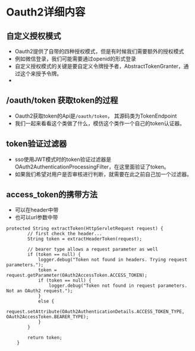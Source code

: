 # Oauth2详细内容
## 自定义授权模式
- Oauth2提供了自带的四种授权模式，但是有时候我们需要额外的授权模式
- 例如微信登录，我们可能需要通过openid的形式登录
- 自定义授权模式的关键是要自定义令牌授予者，AbstractTokenGranter，通过这个来授予令牌。
- 

## /oauth/token 获取token的过程

- Oauth2获取token的Api是`/oauth/token`， 其源码类为TokenEndpoint
- 我们一起来看看这个类做了什么，模仿这个类作一个自己的token认证器。


## token验证过滤器
- sso使用JWT模式时的token验证过滤器是OAuth2AuthenticationProcessingFilter，在这里面验证了token。
- 如果我们希望对用户是否审核进行判断，就需要在此之前自己加一个过滤器。

## access_token的携带方法
- 可以在header中带
- 也可以url参数中带
```
protected String extractToken(HttpServletRequest request) {
		// first check the header...
		String token = extractHeaderToken(request);

		// bearer type allows a request parameter as well
		if (token == null) {
			logger.debug("Token not found in headers. Trying request parameters.");
			token = request.getParameter(OAuth2AccessToken.ACCESS_TOKEN);
			if (token == null) {
				logger.debug("Token not found in request parameters.  Not an OAuth2 request.");
			}
			else {
				request.setAttribute(OAuth2AuthenticationDetails.ACCESS_TOKEN_TYPE, OAuth2AccessToken.BEARER_TYPE);
			}
		}

		return token;
	}
```